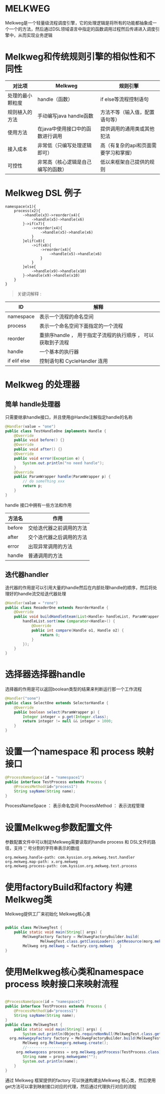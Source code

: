 # MELKWEG

Melkweg是一个轻量级流程调度引擎，它的处理逻辑是将所有的功能都抽象成一个一个的方法，然后通过DSL领域语言中指定的函数调用过程然后传递进入调度引擎中，从而实现业务逻辑

# Melkweg和传统规则引擎的相似性和不同性

|对比项|Melkweg|规则引擎|
|---|---|---|
|处理的最小颗粒度|handle（函数）|if else等流程控制语句|
|规则植入的方法|手动编写java handle函数|方法不等（输入值，配置语句等）|
|使用方法|在java中使用接口中的函数进行调用|提供调用的通用类或其他犯法|
|接入成本|非常低（只编写处理逻辑即可）|高（有复杂的api和页面需要学习和掌握）|
|可控性|非常高（核心逻辑是自己编写的函数）|低以来框架自己提供的规则|

# Melkweg DSL 例子

```
namespace(x1){
    process(x2){
        ->handle(x3)->reorder(x4){
            ->handle(x5)->handle(x6)
        }->if(x7){
            ->reorder(x4){
                ->handle(x5)->handle(x6)
            }
        }elif(x8){
            ->if(x8){
                ->reorder(x4){
                    ->handle(x5)->handle(x6)
                }
            }
        }else{
            ->handle(x9)->handle(x10)
        }->handle(x9)->handle(x10)
    }
}
```

> 关键词解释 :

ID|解释
---|---
namespace|表示一个流程的命名空间
process|表示一个命名空间下面指定的一个流程
reorder|重排序handle ， 用于指定子流程的执行顺序 ， 可以获取到子流程
handle| 一个基本的执行器
if elif else| 控制语句和 CycleHandler 连用

# Melkweg 的处理器

## 简单 handle处理器

只需要继承handle接口，并且使用@Handle注解指定handle的名称

```java
@Handler(value = "one")
public class TestHandleOne implements Handle {
    @Override
    public void before() {}
    @Override
    public void after() {}
    @Override
    public void error(Exception e) {
        System.out.println("no need handle");
    }
    @Override
    public ParamWrapper handle(ParamWrapper p) {
        // do someThing xxx
        return p;
    }
}
```

handle 接口中拥有一些方法和作用 

方法名|作用
---|---
before|交给迭代器之前调用的方法
after|交个迭代器之后调用的方法
error|出现异常调用的方法
handle|普通调用的方法

## 迭代器handler

迭代器的作用是可以引用大量的handle然后在内部处理handle的顺序，然后将处理好的handle流交给迭代器处理

```java
@Handler(value = "rone")
public class ReoaderOne extends ReorderHandle {
    @Override
    public void buildHandleSteam(List<Handle> handleList, ParamWrapper paramWrapper) {
        handleList.sort(new Comparator<Handle>() {
            @Override
            public int compare(Handle o1, Handle o2) {
                return 0;
            }
        });
    }
}
```

# 选择器选择器handle

选择器的作用是可以返回boolean类型的结果来判断运行那一个工作流程

```java
@Handler("sone")
public class SelectOne extends SelectorHandle {
    @Override
    public boolean select(ParamWrapper p) {
        Integer integer = p.get(Integer.class);
        return integer != null && integer > 1000;
    }
}
```

# 设置一个namespace 和 process 映射接口

```java
@ProcessNameSpace(id = "namespace1")
public interface TestProcess extends Process {
    @ProcessMethod(id="process1")
    String sayName(String name);
}
```

ProcessNameSpace ： 表示命名空间
ProcessMethod ： 表示流程管理

# 设置Melkweg参数配置文件

参数配置文件中可以制定Melkweg需要读取的handle process 和 DSL文件的路径，支持 ',' 号分割的字符串表示的数组


```properties
org.mekweg.handle-path: com.kyssion.org.mekweg.test.handler
org.mekweg.map-path: x.org.mekweg
org.mekweg.process-path: com.kyssion.org.mekweg.test.process
```

# 使用factoryBuild和factory 构建Melkweg类

Melkweg提供工厂来初始化 Melkweg核心类

```java

public class MelkwegTest {
    public static void main(String[] args) {
        MelkwegFactory factory = MelkwegFactoryBuilder.build(
                MelkwegTest.class.getClassLoader().getResource(morg.mekwegFile());
        Melkweg org.melkweg = factory.corg.mekweg   }
}
```

# 使用Melkweg核心类和namespace process 映射接口来映射流程

```java

@ProcessNameSpace(id = "namespace1")
public interface TestProcess extends Process {
    @ProcessMethod(id="process1")
    String sayName(String name);
}
public class MelkwegTest {
    public static void main(String[] args) {
        System.out.println(Objects.requireNonNull(MelkwegTest.class.getClassLoader().getResource(mekweg)).getFile());
  org.mekwegxyFactory factory = MelkwegFactoryBuilder.build(MelkwegTest.class.getClassLoader().getResource(mekweg).getFile());
        Melkweg org.Melkwegorg.mekweg.create();
        //-------------------
     org.mekwegcess process = org.melkweg.getProcess(TestProcess.class);
        String name = prorg.mekwegame("");
        System.out.println(name);
    }
}
```

通过 Melkweg 框架提供的factory 可以快速构建出Melkweg 核心类，然后使用get方法可以拿到映射接口对应的代理，然后通过代理执行对应的流程
